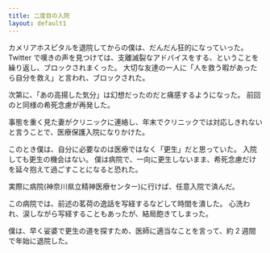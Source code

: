 ```yaml
---
title: 二度目の入院
layout: default1
---
```

カメリアホスピタルを退院してからの僕は、だんだん狂的になっていった。
Twitter で嘆きの声を見つけては、支離滅裂なアドバイスをする、ということを繰り返し、ブロックされまくった。
大切な友達の一人に「人を救う暇があったら自分を救え」と言われ、ブロックされた。

次第に、「あの高揚した気分」は幻想だったのだと痛感するようになった。
前回のと同様の希死念慮が再発した。

事態を重く見た妻がクリニックに連絡し、年末でクリニックでは対応しきれないと言うことで、医療保護入院になりかけた。

このとき僕は、自分に必要なのは医療ではなく「更生」だと思っていた。
入院しても更生の機会はない。
僕は病院で、一向に更生しないまま、希死念慮だけを延々抱えて過ごすことになると恐れた。

実際に病院(神奈川県立精神医療センター)に行けば、任意入院で済んだ。

この病院では、前述の茗荷の逸話を写経するなどして時間を潰した。
心洗われ、涙しながら写経することもあったが、結局飽きてしまった。

僕は、早く娑婆で更生の道を探すため、医師に適当なことを言って、約 2 週間で年始に退院した。
